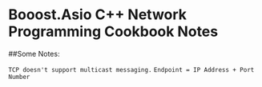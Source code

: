 # Booost.Asio C++ Network Programming Cookbook Notes

##Some Notes:

``TCP doesn't support multicast messaging.``
``Endpoint = IP Address + Port Number``